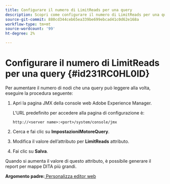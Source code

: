 ```yaml
---
title: Configurare il numero di LimitReads per una query
description: Scopri come configurare il numero di LimitReads per una query
source-git-commit: 880cd344ceb65ea339be699ebcad41c0d62e168a
workflow-type: tm+mt
source-wordcount: '99'
ht-degree: 2%

---
```


# Configurare il numero di LimitReads per una query {#id231RC0HL0ID}

Per aumentare il numero di nodi che una query può leggere alla volta, eseguire la procedura seguente:

1. Apri la pagina JMX della console web Adobe Experience Manager.

   L&#39;URL predefinito per accedere alla pagina di configurazione è:

   ```http
   http://<server name>:<port>/system/console/jmx
   ```

1. Cerca e fai clic su **ImpostazioniMotoreQuery**.

1. Modifica il valore dell’attributo per **LimitReads** attributo.

1. Fai clic su **Salva**.


Quando si aumenta il valore di questo attributo, è possibile generare il report per mappe DITA più grandi.

**Argomento padre:**[ Personalizza editor web](conf-web-editor.md)
